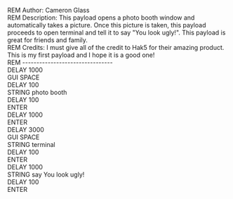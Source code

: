 REM Author: Cameron Glass
<br>
REM Description: This payload opens a photo booth window and automatically takes a picture. Once this picture is taken, this payload proceeds to open terminal and tell it to say "You look ugly!". This payload is great for friends and family.
<br>
REM Credits: I must give all of the credit to Hak5 for their amazing product. This is my first payload and I hope it is a good one!
<br>
REM --------------------------------
<br>
DELAY 1000
<br>
GUI SPACE
<br>
DELAY 100
<br>
STRING photo booth
<br>
DELAY 100
<br>
ENTER
<br>
DELAY 1000
<br>
ENTER
<br>
DELAY 3000
<br>
GUI SPACE
<br>
STRING terminal
<br>
DELAY 100
<br>
ENTER
<br>
DELAY 1000
<br>
STRING say You look ugly!
<br>
DELAY 100
<br>
ENTER